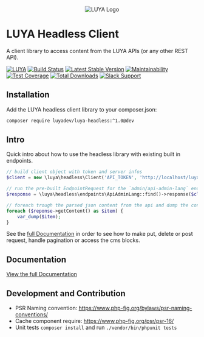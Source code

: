 <p align="center">
  <img src="https://raw.githubusercontent.com/luyadev/luya/master/docs/logo/luya-logo-0.2x.png" alt="LUYA Logo"/>
</p>

# LUYA Headless Client

A client library to access content from the LUYA APIs (or any other REST API).

[![LUYA](https://img.shields.io/badge/Powered%20by-LUYA-brightgreen.svg)](https://luya.io)
[![Build Status](https://travis-ci.org/luyadev/luya-headless.svg?branch=master)](https://travis-ci.org/luyadev/luya-headless)
[![Latest Stable Version](https://poser.pugx.org/luyadev/luya-headless/v/stable)](https://packagist.org/packages/luyadev/luya-headless)
[![Maintainability](https://api.codeclimate.com/v1/badges/c83c8a7c8d69f46a5e88/maintainability)](https://codeclimate.com/github/luyadev/luya-headless/maintainability)
[![Test Coverage](https://api.codeclimate.com/v1/badges/c83c8a7c8d69f46a5e88/test_coverage)](https://codeclimate.com/github/luyadev/luya-headless/test_coverage)
[![Total Downloads](https://poser.pugx.org/luyadev/luya-headless/downloads)](https://packagist.org/packages/luyadev/luya-headless)
[![Slack Support](https://img.shields.io/badge/Slack-luyadev-yellowgreen.svg)](https://slack.luya.io/)

## Installation

Add the LUYA headless client library to your composer.json:

```sh
composer require luyadev/luya-headless:^1.0@dev
```

## Intro

Quick intro about how to use the headless library with existing built in endpoints.

```php
// build client object with token and server infos
$client = new \luya\headless\Client('API_TOKEN', 'http://localhost/luya-kickstarter/public_html');

// run the pre-built EndpointRequest for the `admin/api-admin-lang` endpoint with the created client config.
$response = \luya\headless\endpoints\ApiAdminLang::find()->response($client);

// foreach trough the parsed json content from the api and dump the content.
foreach ($reponse->getContent() as $item) {
    var_dump($item);
}
```

See the [full Documentation](guide/README.md) in order to see how to make put, delete or post request, handle pagination or access the cms blocks.

## Documentation

[View the full Documentation](guide/README.md)

## Development and Contribution

+ PSR Naming convention: https://www.php-fig.org/bylaws/psr-naming-conventions/
+ Cache component require: https://www.php-fig.org/psr/psr-16/
+ Unit tests `composer install` and run `./vendor/bin/phpunit tests`